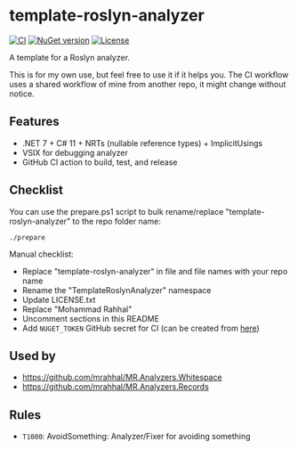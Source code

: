 # template-roslyn-analyzer

[![CI](https://github.com/mrahhal/template-roslyn-analyzer/actions/workflows/ci.yml/badge.svg)](https://github.com/mrahhal/template-roslyn-analyzer/actions/workflows/ci.yml)
[![NuGet version](https://badge.fury.io/nu/template-roslyn-analyzer.svg)](https://www.nuget.org/packages/template-roslyn-analyzer)
[![License](https://img.shields.io/badge/license-MIT-blue.svg)](LICENSE.txt)

A template for a Roslyn analyzer.

This is for my own use, but feel free to use it if it helps you. The CI workflow uses a shared workflow of mine from another repo, it might change without notice.

## Features

- .NET 7 + C# 11 + NRTs (nullable reference types) + ImplicitUsings
- VSIX for debugging analyzer
- GitHub CI action to build, test, and release

## Checklist

You can use the prepare.ps1 script to bulk rename/replace "template-roslyn-analyzer" to the repo folder name:

```
./prepare
```

Manual checklist:

- Replace "template-roslyn-analyzer" in file and file names with your repo name
- Rename the "TemplateRoslynAnalyzer" namespace
- Update LICENSE.txt
- Replace "Mohammad Rahhal"
- Uncomment sections in this README
- Add `NUGET_TOKEN` GitHub secret for CI (can be created from [here](https://www.nuget.org/account/apikeys))

## Used by

- https://github.com/mrahhal/MR.Analyzers.Whitespace
- https://github.com/mrahhal/MR.Analyzers.Records

<!--
## Include in your project

```xml
<PackageReference Include="template-roslyn-analyzer" Version="{version}" PrivateAssets="All" ExcludeAssets="compile" />
```
-->

## Rules

- `T1000`: AvoidSomething: Analyzer/Fixer for avoiding something
